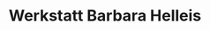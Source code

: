 ---
title: "Werkstatt Barbara Helleis"
url: /landsberg-am-lech/werkstatt-barbara-helleis/
shop: Schmuck
---